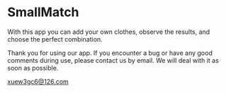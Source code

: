 # SmallMatch
With this app you can add your own clothes, observe the results, and choose the perfect combination.

Thank you for using our app. If you encounter a bug or have any good comments during use, please contact us by email. We will deal with it as soon as possible.

xuew3gc6@126.com
